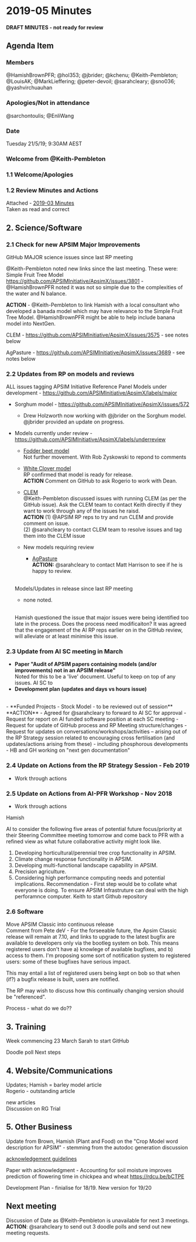 # 2019-05 Minutes

#### **DRAFT MINUTES - not ready for review**

## Agenda Item 

### Members

@HamishBrownPFR; @hol353; @jbrider; @kchenu; @Keith-Pembleton; @LouisAK; @MarkLieffering; @peter-devoil; @sarahcleary; @sno036; @yashvirchuauhan
  
### Apologies/Not in attendance

@sarchontoulis; @EnliWang


### Date

Tuesday 21/5/19; 9:30AM AEST

### Welcome from @Keith-Pembleton

### 1.1 Welcome/Apologies

### 1.2 Review Minutes and Actions
  Attached - [2019-03 Minutes](https://confluence.csiro.au/display/APSIM/2019-03+Minutes)
<br>Taken as read and correct

## 2. Science/Software

### 2.1 Check for new APSIM Major Improvements
  
   GitHub MAJOR science issues since last RP meeting 
   
   @Keith-Pembleton noted  new links since the last meeting. These were:
   Simple Fruit Tree Model https://github.com/APSIMInitiative/ApsimX/issues/3801 - @HamishBrownPFR noted it was not so simple due to the complexities of the water and N balance.
   
   **ACTION** - @Keith-Pembleton to link Hamish with a local consultant who developed a banada model which may have relevance to the Simple Fruit Tree Model.  @HamishBrownPFR might be able to help include banana model into NextGen.
   
   CLEM - https://github.com/APSIMInitiative/ApsimX/issues/3575 - see notes below
   
   AgPasture - https://github.com/APSIMInitiative/ApsimX/issues/3689 - see notes below
      
### 2.2  Updates from RP on models and reviews 
  ALL issues tagging APSIM Initiative Reference Panel
  Models under development - https://github.com/APSIMInitiative/ApsimX/labels/major
  - Sorghum model - https://github.com/APSIMInitiative/ApsimX/issues/572
    - Drew Holzworth now working with @jbrider on the Sorghum model.  @jbrider provided an update on progress.
    
  - Models currently under review -https://github.com/APSIMInitiative/ApsimX/labels/underreview
    - [Fodder beet model](https://github.com/APSIMInitiative/ApsimX/issues/78) <br> Not further movement.  With Rob Zyskowski to repond to comments
    - [White Clover model](https://github.com/APSIMInitiative/ApsimX/issues/2069) <br> RP confirmed that model is ready for release.  <br>**ACTION** Comment on GitHub to ask Rogerio to work with Dean.  
    
    - [CLEM](https://github.com/APSIMInitiative/ApsimX/issues/3575)
    <br>@Keith-Pembleton discussed issues with running CLEM (as per the GitHub issue). Ask the CLEM team to contact Keith directly if they want to work through any of the issues he raisd.
    <br>**ACTION** (1) @APSIM RP reps to try and run CLEM and provide comment on issue. <br> (2) @sarahcleary to contact CLEM team to resolve issues and tag them into the CLEM issue
    
    
    - New models requiring review 
      - [AgPasture](https://github.com/APSIMInitiative/ApsimX/issues/3689)
     <br>**ACTION:**  @sarahcleary to contact Matt Harrison to see if he is happy to review.  
       
    <br>Models/Updates in release since last RP meeting
    - none noted. 
    
    <br> Hamish questioned the issue that major issues were being identified too late in the process.  Does the process need modificaiton?  It was agreed that the engagement of the AI RP reps earlier on in the GitHub review, will alleviate or at least minimise this issue.  
    
### 2.3  Update from AI SC meeting in March

  - **Paper "Audit of APSIM papers containing models (and/or improvements) not in an APSIM release"**
  <br> Noted for this to be a 'live' document.  Useful to keep on top of any issues.  AI SC to 
  - **Development plan  (updates and days vs hours issue)**
  <br> 
  - **Funded Projects - Stock Model - to be reviewed out of session**
  <br> **ACTION** - Agreed for @sarahcleary to forward to AI SC for approval 
  - Request for report on AI funded software position at each SC meeting
  - Request for update of GitHub process and RP Meeting structure/changes
  - Request for updates on conversations/workshops/activities – arising out of the RP Strategy session related to encouraging cross fertilisation  (and updates/actions arising from these) - including phosphorous developments
  - HB and GH working on "next gen documentation"

### 2.4  Update on Actions from the RP Strategy Session - Feb 2019

 - Work through actions 
  
### 2.5  Update on Actions from AI-PFR Workshop - Nov 2018

 - Work through actions
 
Hamish 
 
AI to consider the following five areas of potential future focus/priority at their Steering Committee meeting tomorrow and come back to PFR with a refined view as what future collaborative activity might look like.
1.	Developing horticultural/perennial tree crop functionality in APSIM.
2.	Climate change response functionality in APSIM.
3.	Developing multi-functional landscape capability in APSIM.
4.	Precision agriculture.
5.	Considering high performance computing needs and potential implications.  Recommendation - First step would be to collate what everyone is doing.  To ensure APSIM Infrastruture can deal with the high perforamnce computer.  Keith to start Github repository




### 2.6 Software

Move APSIM Classic into continuous release<br>Comment from Pete deV - For the forseeable future, the Apsim Classic release will remain at 7.10, and links to upgrade to the latest bugfix are available to developers only via the bootleg system on bob. This means registered users don't have a) knowlege of available bugfixes, and b) access to them. I'm proposing some sort of notification system to registered users: some of these bugfixes have serious impact. 
  
  This may entail a list of registered users being kept on bob so that when (if?) a bugfix release is built, users are notified.
  
  The RP may wish to discuss how this continually changing version should be "referenced".


Process - what do we do??



## 3.  Training	
  
  Week commencing 23 March
  Sarah to start GitHub
  
  Doodle poll
  Next steps
  
## 4. Website/Communications	
  
  Updates; 
  Hamish = barley model article
  <br>Rogerio - outstanding article
  
  
  new articles<br>Discussion on RG Trial
  
## 5. Other Business

  Update from Brown, Hamish (Plant and Food) on the "Crop Model word description for APSIM" - stemming from the autodoc generation discussion
  
  [acknowledgement guidelines](https://github.com/APSIMInitiative/ApsimX/issues/3813#issuecomment-488866569)
  
  Paper with acknowledgment - Accounting for soil moisture improves prediction of flowering time in chickpea and wheat https://rdcu.be/bCTPE 
  
  Development Plan - finialise for 18/19.
  New version for 19/20

## Next meeting

  Discussion of Date as @Keith-Pembleton is unavailable for next 3 meetings. 
  <br>**ACTION**: @sarahcleary to send out 3 doodle polls and send out new meeting requests.
  
